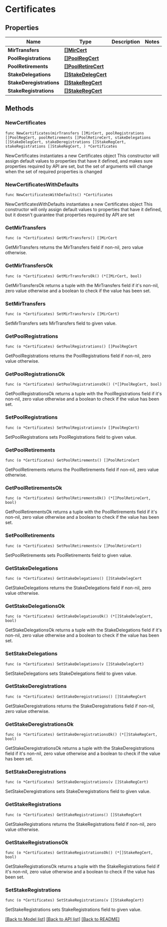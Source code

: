# Certificates

## Properties

Name | Type | Description | Notes
------------ | ------------- | ------------- | -------------
**MirTransfers** | [**[]MirCert**](MirCert.md) |  | 
**PoolRegistrations** | [**[]PoolRegCert**](PoolRegCert.md) |  | 
**PoolRetirements** | [**[]PoolRetireCert**](PoolRetireCert.md) |  | 
**StakeDelegations** | [**[]StakeDelegCert**](StakeDelegCert.md) |  | 
**StakeDeregistrations** | [**[]StakeRegCert**](StakeRegCert.md) |  | 
**StakeRegistrations** | [**[]StakeRegCert**](StakeRegCert.md) |  | 

## Methods

### NewCertificates

`func NewCertificates(mirTransfers []MirCert, poolRegistrations []PoolRegCert, poolRetirements []PoolRetireCert, stakeDelegations []StakeDelegCert, stakeDeregistrations []StakeRegCert, stakeRegistrations []StakeRegCert, ) *Certificates`

NewCertificates instantiates a new Certificates object
This constructor will assign default values to properties that have it defined,
and makes sure properties required by API are set, but the set of arguments
will change when the set of required properties is changed

### NewCertificatesWithDefaults

`func NewCertificatesWithDefaults() *Certificates`

NewCertificatesWithDefaults instantiates a new Certificates object
This constructor will only assign default values to properties that have it defined,
but it doesn't guarantee that properties required by API are set

### GetMirTransfers

`func (o *Certificates) GetMirTransfers() []MirCert`

GetMirTransfers returns the MirTransfers field if non-nil, zero value otherwise.

### GetMirTransfersOk

`func (o *Certificates) GetMirTransfersOk() (*[]MirCert, bool)`

GetMirTransfersOk returns a tuple with the MirTransfers field if it's non-nil, zero value otherwise
and a boolean to check if the value has been set.

### SetMirTransfers

`func (o *Certificates) SetMirTransfers(v []MirCert)`

SetMirTransfers sets MirTransfers field to given value.


### GetPoolRegistrations

`func (o *Certificates) GetPoolRegistrations() []PoolRegCert`

GetPoolRegistrations returns the PoolRegistrations field if non-nil, zero value otherwise.

### GetPoolRegistrationsOk

`func (o *Certificates) GetPoolRegistrationsOk() (*[]PoolRegCert, bool)`

GetPoolRegistrationsOk returns a tuple with the PoolRegistrations field if it's non-nil, zero value otherwise
and a boolean to check if the value has been set.

### SetPoolRegistrations

`func (o *Certificates) SetPoolRegistrations(v []PoolRegCert)`

SetPoolRegistrations sets PoolRegistrations field to given value.


### GetPoolRetirements

`func (o *Certificates) GetPoolRetirements() []PoolRetireCert`

GetPoolRetirements returns the PoolRetirements field if non-nil, zero value otherwise.

### GetPoolRetirementsOk

`func (o *Certificates) GetPoolRetirementsOk() (*[]PoolRetireCert, bool)`

GetPoolRetirementsOk returns a tuple with the PoolRetirements field if it's non-nil, zero value otherwise
and a boolean to check if the value has been set.

### SetPoolRetirements

`func (o *Certificates) SetPoolRetirements(v []PoolRetireCert)`

SetPoolRetirements sets PoolRetirements field to given value.


### GetStakeDelegations

`func (o *Certificates) GetStakeDelegations() []StakeDelegCert`

GetStakeDelegations returns the StakeDelegations field if non-nil, zero value otherwise.

### GetStakeDelegationsOk

`func (o *Certificates) GetStakeDelegationsOk() (*[]StakeDelegCert, bool)`

GetStakeDelegationsOk returns a tuple with the StakeDelegations field if it's non-nil, zero value otherwise
and a boolean to check if the value has been set.

### SetStakeDelegations

`func (o *Certificates) SetStakeDelegations(v []StakeDelegCert)`

SetStakeDelegations sets StakeDelegations field to given value.


### GetStakeDeregistrations

`func (o *Certificates) GetStakeDeregistrations() []StakeRegCert`

GetStakeDeregistrations returns the StakeDeregistrations field if non-nil, zero value otherwise.

### GetStakeDeregistrationsOk

`func (o *Certificates) GetStakeDeregistrationsOk() (*[]StakeRegCert, bool)`

GetStakeDeregistrationsOk returns a tuple with the StakeDeregistrations field if it's non-nil, zero value otherwise
and a boolean to check if the value has been set.

### SetStakeDeregistrations

`func (o *Certificates) SetStakeDeregistrations(v []StakeRegCert)`

SetStakeDeregistrations sets StakeDeregistrations field to given value.


### GetStakeRegistrations

`func (o *Certificates) GetStakeRegistrations() []StakeRegCert`

GetStakeRegistrations returns the StakeRegistrations field if non-nil, zero value otherwise.

### GetStakeRegistrationsOk

`func (o *Certificates) GetStakeRegistrationsOk() (*[]StakeRegCert, bool)`

GetStakeRegistrationsOk returns a tuple with the StakeRegistrations field if it's non-nil, zero value otherwise
and a boolean to check if the value has been set.

### SetStakeRegistrations

`func (o *Certificates) SetStakeRegistrations(v []StakeRegCert)`

SetStakeRegistrations sets StakeRegistrations field to given value.



[[Back to Model list]](../README.md#documentation-for-models) [[Back to API list]](../README.md#documentation-for-api-endpoints) [[Back to README]](../README.md)


